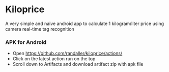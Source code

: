 # Kiloprice
A very simple and naive android app to calculate 1 kilogram/liter price using camera real-time tag recognition

### APK for Android
- Open https://github.com/randaller/kiloprice/actions/
- Click on the latest action run on the top
- Scroll down to Artifacts and download artifact zip with apk file
